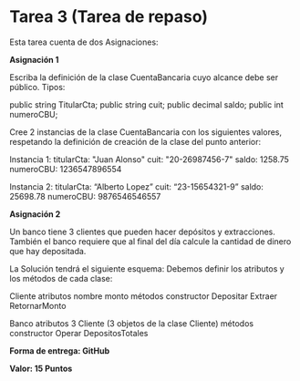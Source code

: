 # Tarea 3 (Tarea de repaso)

Esta tarea cuenta de dos Asignaciones:


**Asignación 1**

Escriba la definición de la clase CuentaBancaria cuyo alcance debe ser público. Tipos:

public string TitularCta;
public string cuit;
public decimal saldo;
public int numeroCBU;

Cree 2 instancias de la clase CuentaBancaria con los siguientes valores, respetando la definición de creación de la clase del punto anterior:

Instancia 1:
	titularCta: "Juan Alonso"
	cuit: "20-26987456-7"
	saldo: 1258.75
	numeroCBU: 1236547896554

Instancia 2:
	titularCta: “Alberto Lopez” 
	cuit: “23-15654321-9” 
	saldo: 25698.78 
	numeroCBU: 9876546546557



**Asignación 2**

Un banco tiene 3 clientes que pueden hacer depósitos y extracciones. También el banco requiere que al final del día calcule la cantidad de dinero que hay depositada.


La Solución tendrá el siguiente esquema: Debemos definir los atributos y los métodos de cada clase:

Cliente
    atributos
        nombre
        monto
    métodos
        constructor
        Depositar
        Extraer
        RetornarMonto

Banco
    atributos
        3 Cliente (3 objetos de la clase Cliente)
    métodos
        constructor
        Operar
        DepositosTotales







**Forma de entrega: GitHub**

**Valor: 15 Puntos**

